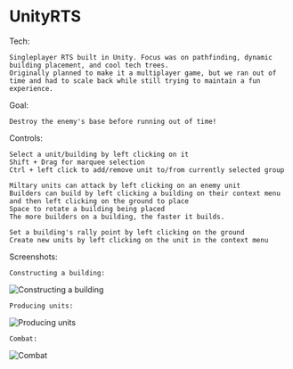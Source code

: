 # UnityRTS

Tech:
	
    Singleplayer RTS built in Unity. Focus was on pathfinding, dynamic building placement, and cool tech trees. 
    Originally planned to make it a multiplayer game, but we ran out of time and had to scale back while still trying to maintain a fun experience.

Goal:
	
    Destroy the enemy's base before running out of time!

Controls:
	
    Select a unit/building by left clicking on it
    Shift + Drag for marquee selection
    Ctrl + left click to add/remove unit to/from currently selected group 
    
    Miltary units can attack by left clicking on an enemy unit
    Builders can build by left clicking a building on their context menu and then left clicking on the ground to place
    Space to rotate a building being placed
    The more builders on a building, the faster it builds.
   	
    Set a building's rally point by left clicking on the ground
    Create new units by left clicking on the unit in the context menu
    
Screenshots:

    Constructing a building:
  ![Constructing a building](http://i.imgur.com/0Y8rpxH.jpg)
  
  	Producing units:
  ![Producing units](http://i.imgur.com/YHNuMad.jpg)
  
  	Combat:
  ![Combat](http://i.imgur.com/8qdjtxB.jpg)
	
